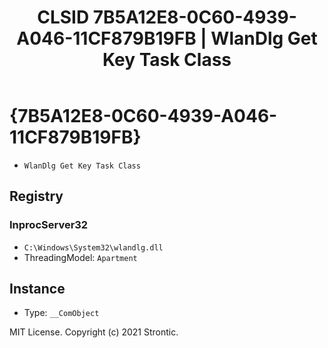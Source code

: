 ﻿---
title: "CLSID 7B5A12E8-0C60-4939-A046-11CF879B19FB | WlanDlg Get Key Task Class"
excerpt: What is COM-Object CLSID 7B5A12E8-0C60-4939-A046-11CF879B19FB?
---

# {7B5A12E8-0C60-4939-A046-11CF879B19FB}

* `WlanDlg Get Key Task Class`

## Registry


### InprocServer32

* `C:\Windows\System32\wlandlg.dll`
* ThreadingModel: `Apartment`

## Instance

* Type: `__ComObject`

MIT License. Copyright (c) 2021 Strontic.


